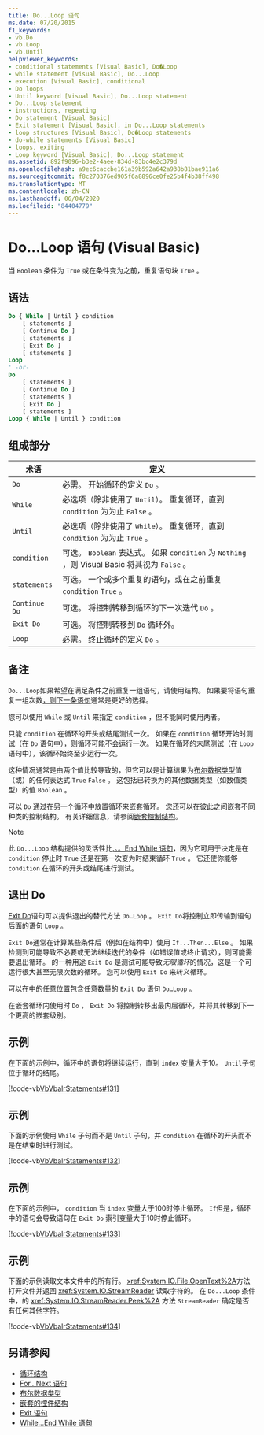 ```yaml
---
title: Do...Loop 语句
ms.date: 07/20/2015
f1_keywords:
- vb.Do
- vb.Loop
- vb.Until
helpviewer_keywords:
- conditional statements [Visual Basic], Do�Loop
- while statement [Visual Basic], Do...Loop
- execution [Visual Basic], conditional
- Do loops
- Until keyword [Visual Basic], Do...Loop statement
- Do...Loop statement
- instructions, repeating
- Do statement [Visual Basic]
- Exit statement [Visual Basic], in Do...Loop statements
- loop structures [Visual Basic], Do�Loop statements
- do-while statements [Visual Basic]
- loops, exiting
- Loop keyword [Visual Basic], Do...Loop statement
ms.assetid: 892f9096-b3e2-4aee-834d-83bc4e2c379d
ms.openlocfilehash: a9ec6caccbe161a39b592a642a938b81bae911a6
ms.sourcegitcommit: f8c270376ed905f6a8896ce0fe25b4f4b38ff498
ms.translationtype: MT
ms.contentlocale: zh-CN
ms.lasthandoff: 06/04/2020
ms.locfileid: "84404779"
---
```

# <a name="doloop-statement-visual-basic"></a>Do...Loop 语句 (Visual Basic)
当 `Boolean` 条件为 `True` 或在条件变为之前，重复语句块 `True` 。  
  
## <a name="syntax"></a>语法  
  
```vb  
Do { While | Until } condition  
    [ statements ]  
    [ Continue Do ]  
    [ statements ]  
    [ Exit Do ]  
    [ statements ]  
Loop  
' -or-  
Do  
    [ statements ]  
    [ Continue Do ]  
    [ statements ]  
    [ Exit Do ]  
    [ statements ]  
Loop { While | Until } condition  
```  
  
## <a name="parts"></a>组成部分  
  
|术语|定义|  
|---|---|  
|`Do`|必需。 开始循环的定义 `Do` 。|  
|`While`|必选项（除非使用了 `Until`）。 重复循环，直到 `condition` 为为止 `False` 。|  
|`Until`|必选项（除非使用了 `While`）。 重复循环，直到 `condition` 为为止 `True` 。|  
|`condition`|可选。 `Boolean` 表达式。 如果 `condition` 为 `Nothing` ，则 Visual Basic 将其视为 `False` 。|  
|`statements`|可选。 一个或多个重复的语句，或在之前重复 `condition` `True` 。|  
|`Continue Do`|可选。 将控制转移到循环的下一次迭代 `Do` 。|  
|`Exit Do`|可选。 将控制转移到 `Do` 循环外。|  
|`Loop`|必需。 终止循环的定义 `Do` 。|  
  
## <a name="remarks"></a>备注  
 `Do...Loop`如果希望在满足条件之前重复一组语句，请使用结构。 如果要将语句重复一组次数[，则下一条语句](for-next-statement.md)通常是更好的选择。  
  
 您可以使用 `While` 或 `Until` 来指定 `condition` ，但不能同时使用两者。  
  
 只能 `condition` 在循环的开头或结尾测试一次。 如果在 `condition` 循环开始时测试（在 `Do` 语句中），则循环可能不会运行一次。 如果在循环的末尾测试（在 `Loop` 语句中），该循环始终至少运行一次。  
  
 这种情况通常是由两个值比较导致的，但它可以是计算结果为[布尔数据类型](../data-types/boolean-data-type.md)值（或）的任何表达式 `True` `False` 。 这包括已转换为的其他数据类型（如数值类型）的值 `Boolean` 。  
  
 可以 `Do` 通过在另一个循环中放置循环来嵌套循环。 您还可以在彼此之间嵌套不同种类的控制结构。 有关详细信息，请参阅[嵌套控制结构](../../programming-guide/language-features/control-flow/nested-control-structures.md)。  
  
> [!NOTE]
> 此 `Do...Loop` 结构提供的灵活性比[.。。End While 语句](while-end-while-statement.md)，因为它可用于决定是在 `condition` 停止时 `True` 还是在第一次变为时结束循环 `True` 。 它还使你能够 `condition` 在循环的开头或结尾进行测试。  
  
## <a name="exit-do"></a>退出 Do  
 [Exit Do](exit-statement.md)语句可以提供退出的替代方法 `Do…Loop` 。 `Exit Do`将控制立即传输到语句后面的语句 `Loop` 。  
  
 `Exit Do`通常在计算某些条件后（例如在结构中）使用 `If...Then...Else` 。 如果检测到可能导致不必要或无法继续迭代的条件（如错误值或终止请求），则可能需要退出循环。 的一种用途 `Exit Do` 是测试可能导致*无限循环*的情况，这是一个可运行很大甚至无限次数的循环。 您可以使用 `Exit Do` 来转义循环。  
  
 可以在中的任意位置包含任意数量的 `Exit Do` 语句 `Do…Loop` 。  
  
 在嵌套循环内使用时 `Do` ， `Exit Do` 将控制转移出最内层循环，并将其转移到下一个更高的嵌套级别。  
  
## <a name="example"></a>示例  
 在下面的示例中，循环中的语句将继续运行，直到 `index` 变量大于10。 `Until`子句位于循环的结尾。  
  
 [!code-vb[VbVbalrStatements#131](~/samples/snippets/visualbasic/VS_Snippets_VBCSharp/VbVbalrStatements/VB/class10.vb#131)]  
  
## <a name="example"></a>示例  
 下面的示例使用 `While` 子句而不是 `Until` 子句，并 `condition` 在循环的开头而不是在结束时进行测试。  
  
 [!code-vb[VbVbalrStatements#132](~/samples/snippets/visualbasic/VS_Snippets_VBCSharp/VbVbalrStatements/VB/class10.vb#132)]  
  
## <a name="example"></a>示例  
 在下面的示例中， `condition` 当 `index` 变量大于100时停止循环。 `If`但是，循环中的语句会导致语句在 `Exit Do` 索引变量大于10时停止循环。  
  
 [!code-vb[VbVbalrStatements#133](~/samples/snippets/visualbasic/VS_Snippets_VBCSharp/VbVbalrStatements/VB/class10.vb#133)]  
  
## <a name="example"></a>示例  
 下面的示例读取文本文件中的所有行。 <xref:System.IO.File.OpenText%2A>方法打开文件并返回 <xref:System.IO.StreamReader> 读取字符的。 在 `Do...Loop` 条件中，的 <xref:System.IO.StreamReader.Peek%2A> 方法 `StreamReader` 确定是否有任何其他字符。  
  
 [!code-vb[VbVbalrStatements#134](~/samples/snippets/visualbasic/VS_Snippets_VBCSharp/VbVbalrStatements/VB/class10.vb#134)]  
  
## <a name="see-also"></a>另请参阅

- [循环结构](../../programming-guide/language-features/control-flow/loop-structures.md)
- [For...Next 语句](for-next-statement.md)
- [布尔数据类型](../data-types/boolean-data-type.md)
- [嵌套的控件结构](../../programming-guide/language-features/control-flow/nested-control-structures.md)
- [Exit 语句](exit-statement.md)
- [While...End While 语句](while-end-while-statement.md)
